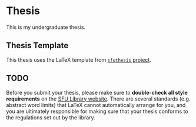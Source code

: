 # Thesis

This is my undergraduate thesis.

## Thesis Template

This thesis uses the LaTeX template from [`sfuthesis` project](https://github.com/rchurchley/sfuthesis).

## TODO

Before you submit your thesis, please make sure to **double-check all style requirements** on the [SFU Library website](http://www.lib.sfu.ca/help/writing/thesis).
There are several standards (e.g. abstract word limits) that LaTeX cannot automatically arrange for you, and you are ultimately responsible for making sure that your thesis conforms to the regulations set out by the library.
